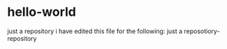 # hello-world
just a repository
i have edited this file for the following:
just a reposotiory-repository
